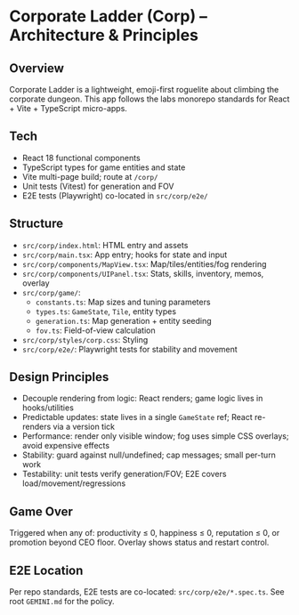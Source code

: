 # Corporate Ladder (Corp) – Architecture & Principles

## Overview

Corporate Ladder is a lightweight, emoji-first roguelite about climbing the corporate dungeon. This app follows the labs monorepo standards for React + Vite + TypeScript micro-apps.

## Tech

- React 18 functional components
- TypeScript types for game entities and state
- Vite multi-page build; route at `/corp/`
- Unit tests (Vitest) for generation and FOV
- E2E tests (Playwright) co-located in `src/corp/e2e/`

## Structure

- `src/corp/index.html`: HTML entry and assets
- `src/corp/main.tsx`: App entry; hooks for state and input
- `src/corp/components/MapView.tsx`: Map/tiles/entities/fog rendering
- `src/corp/components/UIPanel.tsx`: Stats, skills, inventory, memos, overlay
- `src/corp/game/`:
  - `constants.ts`: Map sizes and tuning parameters
  - `types.ts`: `GameState`, `Tile`, entity types
  - `generation.ts`: Map generation + entity seeding
  - `fov.ts`: Field-of-view calculation
- `src/corp/styles/corp.css`: Styling
- `src/corp/e2e/`: Playwright tests for stability and movement

## Design Principles

- Decouple rendering from logic: React renders; game logic lives in hooks/utilities
- Predictable updates: state lives in a single `GameState` ref; React re-renders via a version tick
- Performance: render only visible window; fog uses simple CSS overlays; avoid expensive effects
- Stability: guard against null/undefined; cap messages; small per-turn work
- Testability: unit tests verify generation/FOV; E2E covers load/movement/regressions

## Game Over

Triggered when any of: productivity ≤ 0, happiness ≤ 0, reputation ≤ 0, or promotion beyond CEO floor. Overlay shows status and restart control.

## E2E Location

Per repo standards, E2E tests are co-located: `src/corp/e2e/*.spec.ts`. See root `GEMINI.md` for the policy.
